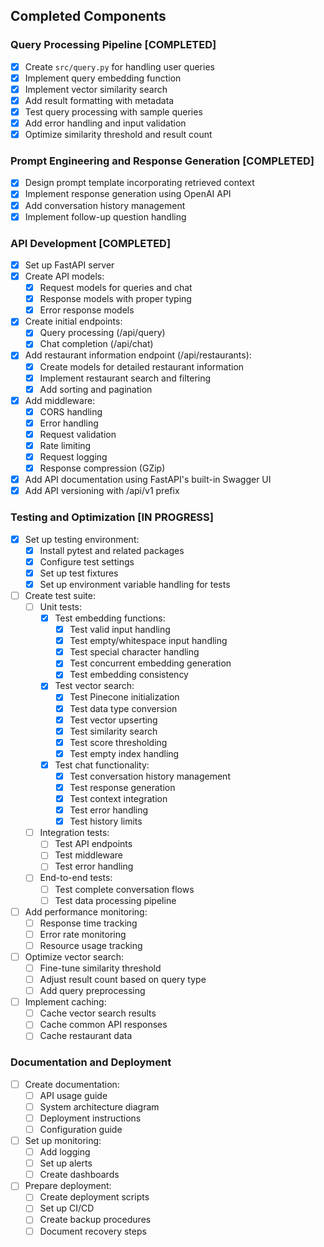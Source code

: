 ## Completed Components

### Query Processing Pipeline [COMPLETED]
- [x] Create `src/query.py` for handling user queries
- [x] Implement query embedding function
- [x] Implement vector similarity search
- [x] Add result formatting with metadata
- [x] Test query processing with sample queries
- [x] Add error handling and input validation
- [x] Optimize similarity threshold and result count

### Prompt Engineering and Response Generation [COMPLETED]
- [x] Design prompt template incorporating retrieved context
- [x] Implement response generation using OpenAI API
- [x] Add conversation history management
- [x] Implement follow-up question handling

### API Development [COMPLETED]
- [x] Set up FastAPI server
- [x] Create API models:
  - [x] Request models for queries and chat
  - [x] Response models with proper typing
  - [x] Error response models
- [x] Create initial endpoints:
  - [x] Query processing (/api/query)
  - [x] Chat completion (/api/chat)
- [x] Add restaurant information endpoint (/api/restaurants):
  - [x] Create models for detailed restaurant information
  - [x] Implement restaurant search and filtering
  - [x] Add sorting and pagination
- [x] Add middleware:
  - [x] CORS handling
  - [x] Error handling
  - [x] Request validation
  - [x] Rate limiting
  - [x] Request logging
  - [x] Response compression (GZip)
- [x] Add API documentation using FastAPI's built-in Swagger UI
- [x] Add API versioning with /api/v1 prefix

### Testing and Optimization [IN PROGRESS]
- [x] Set up testing environment:
  - [x] Install pytest and related packages
  - [x] Configure test settings
  - [x] Set up test fixtures
  - [x] Set up environment variable handling for tests
- [ ] Create test suite:
  - [ ] Unit tests:
    - [x] Test embedding functions:
      - [x] Test valid input handling
      - [x] Test empty/whitespace input handling
      - [x] Test special character handling
      - [x] Test concurrent embedding generation
      - [x] Test embedding consistency
    - [x] Test vector search:
      - [x] Test Pinecone initialization
      - [x] Test data type conversion
      - [x] Test vector upserting
      - [x] Test similarity search
      - [x] Test score thresholding
      - [x] Test empty index handling
    - [x] Test chat functionality:
      - [x] Test conversation history management
      - [x] Test response generation
      - [x] Test context integration
      - [x] Test error handling
      - [x] Test history limits
  - [ ] Integration tests:
    - [ ] Test API endpoints
    - [ ] Test middleware
    - [ ] Test error handling
  - [ ] End-to-end tests:
    - [ ] Test complete conversation flows
    - [ ] Test data processing pipeline
- [ ] Add performance monitoring:
  - [ ] Response time tracking
  - [ ] Error rate monitoring
  - [ ] Resource usage tracking
- [ ] Optimize vector search:
  - [ ] Fine-tune similarity threshold
  - [ ] Adjust result count based on query type
  - [ ] Add query preprocessing
- [ ] Implement caching:
  - [ ] Cache vector search results
  - [ ] Cache common API responses
  - [ ] Cache restaurant data

### Documentation and Deployment
- [ ] Create documentation:
  - [ ] API usage guide
  - [ ] System architecture diagram
  - [ ] Deployment instructions
  - [ ] Configuration guide
- [ ] Set up monitoring:
  - [ ] Add logging
  - [ ] Set up alerts
  - [ ] Create dashboards
- [ ] Prepare deployment:
  - [ ] Create deployment scripts
  - [ ] Set up CI/CD
  - [ ] Create backup procedures
  - [ ] Document recovery steps 